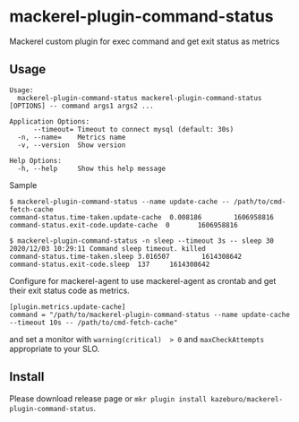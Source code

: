 # mackerel-plugin-command-status
Mackerel custom plugin for exec command and get exit status as metrics

## Usage

```
Usage:
  mackerel-plugin-command-status mackerel-plugin-command-status [OPTIONS] -- command args1 args2 ...

Application Options:
      --timeout= Timeout to connect mysql (default: 30s)
  -n, --name=    Metrics name
  -v, --version  Show version

Help Options:
  -h, --help     Show this help message
```

Sample

```
$ mackerel-plugin-command-status --name update-cache -- /path/to/cmd-fetch-cache
command-status.time-taken.update-cache  0.008186        1606958816
command-status.exit-code.update-cache  0       1606958816
```

```
$ mackerel-plugin-command-status -n sleep --timeout 3s -- sleep 30
2020/12/03 10:29:11 Command sleep timeout. killed
command-status.time-taken.sleep 3.016507        1614308642
command-status.exit-code.sleep  137     1614308642
```

Configure for mackerel-agent to use mackerel-agent as crontab and get their exit status code as metrics.

```
[plugin.metrics.update-cache]
command = "/path/to/mackerel-plugin-command-status --name update-cache --timeout 10s -- /path/to/cmd-fetch-cache"
```

and set a monitor with `warning(critical)  > 0` and `maxCheckAttempts` appropriate to your SLO.

## Install

Please download release page or `mkr plugin install kazeburo/mackerel-plugin-command-status`.
